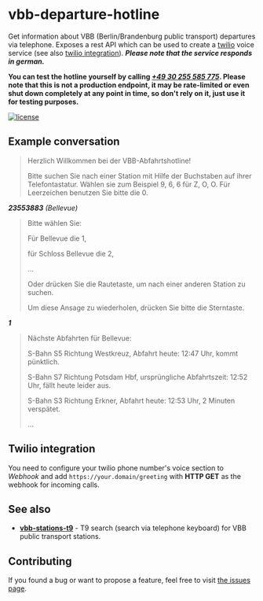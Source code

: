 # vbb-departure-hotline

Get information about VBB (Berlin/Brandenburg public transport) departures via telephone. Exposes a rest API which can be used to create a [twilio](https://www.twilio.com/docs/voice) voice service (see also [twilio integration](#twilio-integration)). __*Please note that the service responds in german.*__

__You can test the hotline yourself by calling *[+49 30 255 585 775](tel:+4930255585775)*. Please note that this is not a production endpoint, it may be rate-limited or even shut down completely at any point in time, so don't rely on it, just use it for testing purposes.__

[![license](https://img.shields.io/github/license/juliuste/vbb-departure-hotline.svg?style=flat)](license)

## Example conversation

> Herzlich Willkommen bei der VBB-Abfahrtshotline!
>
> Bitte suchen Sie nach einer Station mit Hilfe der Buchstaben auf ihrer Telefontastatur. Wählen sie zum Beispiel 9, 6, 6 für Z, O, O. Für Leerzeichen benutzen Sie bitte die 0.

__*23553883*__ *(Bellevue)*

> Bitte wählen Sie:
>
> Für Bellevue die 1,
>
> für Schloss Bellevue die 2,
>
> …
>
> Oder drücken Sie die Rautetaste, um nach einer anderen Station zu suchen.
>
> Um diese Ansage zu wiederholen, drücken Sie bitte die Sterntaste.

__*1*__

> Nächste Abfahrten für Bellevue:
>
> S-Bahn S5 Richtung Westkreuz, Abfahrt heute: 12:47 Uhr, kommt pünktlich.
>
> S-Bahn S7 Richtung Potsdam Hbf, ursprüngliche Abfahrtszeit: 12:52 Uhr, fällt heute leider aus.
>
> S-Bahn S3 Richtung Erkner, Abfahrt heute: 12:53 Uhr, 2 Minuten verspätet.
>
> …

## Twilio integration

You need to configure your twilio phone number's voice section to *Webhook* and add `https://your.domain/greeting` with **HTTP GET** as the webhook for incoming calls.

## See also

- **[vbb-stations-t9](https://github.com/juliuste/vbb-stations-t9)** - T9 search (search via telephone keyboard) for VBB public transport stations.

## Contributing

If you found a bug or want to propose a feature, feel free to visit [the issues page](https://github.com/juliuste/vbb-departure-hotline/issues).
